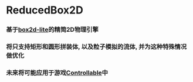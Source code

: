 # ReducedBox2D
### 基于[box2d-lite](https://github.com/erincatto/box2d-lite)的精简2D物理引擎
### 将只支持矩形和圆形拼装体, 以及粒子模拟的流体, 并为这种特殊情况做优化
### 未来将可能应用于游戏[Controllable](https://gitee.com/NeutronStarStudio/Controllable)中
